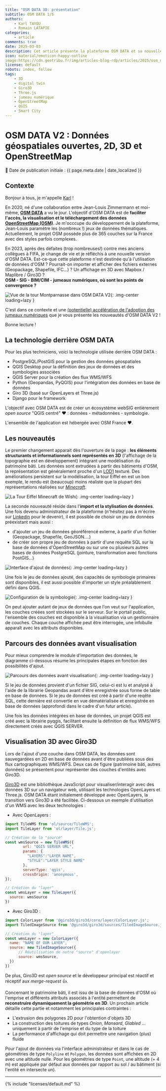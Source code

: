 ```yaml
---
title: "OSM DATA 3D: présentation"
subtitle: OSM DATA 1/5
authors:
    - Karl TAYOU
    - Romain LATAPIE
categories:
    - article
comments: true
date: 2025-03-03
description: Cet article présente la plateforme OSM DATA et sa nouvelle version en 3D
icon: material/emoticon-happy-outline
image:https://cdn.geotribu.fr/img/articles-blog-rdp/articles/2025/osm_data/article_1/vignette.png
license: default
robots: index, follow
tags:
    - 3D
    - digital twin
    - Giro3D
    - Three.js
    - jumeau numérique
    - OpenStreetMap
    - QGIS
    - Smart City
---
```


# OSM DATA V2 : Données géospatiales ouvertes, 2D, 3D et OpenStreetMap

:calendar: Date de publication initiale : {{ page.meta.date | date_localized }}

## Contexte

Bonjour à tous, je m'appelle [Karl](www.linkedin.com/in/karl-tayou-53a3a7b9) !

En 2020, né d'une collaboration entre Jean-Louis Zimmermann et moi-même, [**OSM DATA**](https://demo.openstreetmap.fr/) a vu le jour. L'objectif d'OSM DATA est de **faciliter l'accès, la visualisation et le téléchargement des données [OpenStreetMap (OSM)](https://www.openstreetmap.org/#map=6/46.45/2.21.)**. Je m'occcupe du développement de la plateforme, Jean-Louis paramètre les (nombreux !) jeux de données thématiques. Actuellement, le projet OSM possède plus de 365 couches sur la France avec des styles parfois complexes.

En 2023, après des défaites (trop nombreuses!) contre mes anciens collègues à FIFA, je change de vie et je réfléchis à une nouvelle version d'OSM DATA. Est-ce-que cette plateforme n'est destinée qu'à l'utilisation de données d'OSM ? Pourrait-on importer et afficher des fichiers externes (Geopackage, Shapefile, IFC...) ? Un affichage en 3D avec Mapbox / Maplibre / Giro3D ?  
**OSM - SIG - BIM/CIM - jumeaux numériques, où sont les points de convergence ?**

![Vue de la tour Montparnasse dans OSM DATA V2](https://cdn.geotribu.fr/img/articles-blog-rdp/articles/2025/osm_data/article_1/tour_montparnasse_dans_osm_data.png){: .img-center loading=lazy }

C'est dans ce contexte et une [(potentielle) accélération de l'adoption des jumeaux numériques](https://www.afigeo.asso.fr/publication-de-la-1ere-etude-economique-de-l-ecosysteme-geonumerique-en-france/) que je vous présente les nouveautés d'OSM DATA V2 !

Bonne lecture !

## La technologie derrière OSM DATA

Pour les plus techniciens, voici la technologie utilisée derrière OSM DATA :

- PostgreSQL/PostGIS pour la gestion des données géospatiales
- QGIS Desktop pour la définition des jeux de données et des symbologies associées
- QGIS Server pour la création des flux WMS/WFS
- Python (Geopandas, PyQGIS) pour l'intégration des données en base de données
- Giro 3D (basé sur OpenLayers et Three.js)
- Django pour le framework

L'objectif avec OSM DATA est de créer un écosystème webSIG entièrement *open source* "QGIS centré" :heart: : données - métadonnées - symbologie.

L'ensemble de l'application est hébergée avec OSM France :heart:.

## Les nouveautés

Le premier changement apparait dès l'ouverture de la page : **les éléments structurants et informationnels sont représentés en 3D** (l'affichage de la topographie est en développement) intégrant une modélisation du patrimoine bâti. Les données sont extrudées à partir des bâtiments d'OSM, la représentation est généralement proche d'un [LOD1](https://3d.bk.tudelft.nl/lod/) texturé. Des améliorations persistent sur la modélisation, la tour Eiffel en est un bon exemple, le rendu est (beaucoup) moins réaliste que la plupart des représentations réalisées sur [*Minecraft*](https://www.planetminecraft.com/projects/tag/eiffel/).

![La Tour Eiffel Minecraft de Wish](https://cdn.geotribu.fr/img/articles-blog-rdp/articles/2025/osm_data/article_1/la_tour_eiffel_minecraft_de_wish.png){: .img-center loading=lazy }

La seconde nouveauté réside dans l'**import et la stylisation de données**. Une fois devenu administrateur de la plateforme (n'hésitez pas à m'écrire sur [Linkedin](www.linkedin.com/in/karl-tayou-53a3a7b9) pour le devenir), il est possible de choisir un jeu de données préexistant mais aussi :

- d'ajouter un jeu de données géoréférencé externe, à partir d'un fichier (Geopackage, Shapefile, GeoJSON....)
- de créer son propre jeu de données à partir d'une requête SQL sur la base de données d'OpenStreetMap ou sur une ou plusieurs autres bases de données PostgreSQL (jointure, transformation avec fonctions PostGIS...)

![Interface d'ajout de données](https://cdn.geotribu.fr/img/articles-blog-rdp/articles/2025/osm_data/article_1/interface_d_ajout_de_donnees.png){: .img-center loading=lazy }

Une fois le jeu de données ajouté, des capacités de symbologie primaires sont disponibles, il est aussi possible d'importer un style préalablement défini dans QGIS.

![Configuration de la symbologie](https://cdn.geotribu.fr/img/articles-blog-rdp/articles/2025/osm_data/article_1/ajout_style_couche_osm_data.png){: .img-center loading=lazy }

On peut ajouter autant de jeux de données que l'on veut sur l'application, les couches créées sont stockées sur le serveur. Sur le portail public, l'ensemble des couches est disponible à la visualisation via un gestionnaire de couches. Chaque couche affichée peut être interrogée, une infobulle apparaît avec les attributs disponibles.

## Parcours des données avant visualisation

Pour mieux comprendre le module d'importation des données, le diagramme ci-dessous résume les principales étapes en fonction des possibilités d'ajout.

![Parcours des données avant visualisation](https://cdn.geotribu.fr/img/articles-blog-rdp/articles/2025/osm_data/article_1/parcours_des_donnees_avant_visualisation.png){: .img-center loading=lazy }

Si le jeu de données provient d'un fichier SIG, celui-ci est lu et analysé à l'aide de la librairie Geopandas avant d'être enregistrée sous forme de table en base de données. Si le jeu de données est créé à partir d'une reqête SQL, cette dernière est convertie en vue dématérialisée et enregistrée en base de données (approfondi dans le cadre d'un futur article). 

Une fois les données intégrées en base de données, un projet QGIS est créé avec la librairie pyqgis, facilitant ensuite la définition de flux WMS/WFS directement créés avec QGIS SERVER.

## Visualisation 3D avec Giro3D

Lors de l'ajout d'une couche dans OSM DATA, les données sont sauvegardées en 2D en base de données avant d'être publiées sous des flux cartographiques WMS/WFS. Deux cas de figure (patrimoine bâti, autres données) se présentent pour représenter des couches d'entités avec Giro3D.

[Giro3D](https://giro3d.org/) est une bibliothèque JavaScript pour visualiser/interagir avec des données 3D sur un navigateur web, utilisant les technologies OpenLayers et Three.js. OSM DATA étant initialement développé avec OpenLayers, la transition vers Giro3D a été facilitée. Ci-dessous un exemple d'utilisation d'un WMS avec les deux technologies : 

- Avec OpenLayers :

```javascript title="Afficher un WMS avec OpenLayers"
import TileWMS from 'ol/source/TileWMS';
import TileLayer from 'ol/layer/Tile.js';

// Création de la "source"
const wmsSource = new TileWMS({
        url: "QGIS SERVER URL",
        params: {
          "LAYERS":"LAYER NAME",
          "STYLE":"LAYER STYLE NAME"
        },
        serverType: 'qgis',
        crossOrigin: 'anonymous',
});

// Création du "layer" 
const wmsLayer = new TileLayer({
  source: wmsSource
})

```

- Avec Giro3D :

```javascript title="Afficher un WMS avec Giro3D"
import ColorLayer from '@giro3d/giro3d/core/layer/ColorLayer.js';
import TiledImageSource from '@giro3d/giro3d/sources/TiledImageSource.js';

// Création du "layer"
const wmsLayer = new ColorLayer({
  name: "NAME OF OUR LAYER",
  source: new TiledImageSource({
      // Réutilisation de notre "source" d'openlayer
      source: wmsSource,
  })
})

```

De plus, Giro3D est *open source* et le développeur principal est réactif et réceptif aux *merge-request* :+1:.

Concernant le patrimoine bâti, il est issu de la base de données d'OSM où l'emprise et différents attributs associés à l'entité permettent de **reconstruire dynamiquement la géométrie en 3D**. Un prochain article détaille cette partie et notamment les principales contraintes :

- L'extrusion des polygones 2D pour l'obtention d'objets 3D
- La construction des toitures de types *Onion*, *Mansard*, *Glabled* ... uniquement à partir de l'emprise et du type de la toiture
- La performance d'affichage qui doit permettre une navigation (plus) fluide

Pour l'ajout de données via l'interface administrateur et dans le cas de géométries de type `Polyline` et `Polygon`, les données sont affichées en 2D avec une altitude nulle. Pour les géométries de type `Point`, une altitude (+ 4 m) est appliquée par défaut aux données par rapport au sol / au bâtiment (si l'entité en intersecte un).

----

<!-- geotribu:authors-block -->

{% include "licenses/default.md" %}